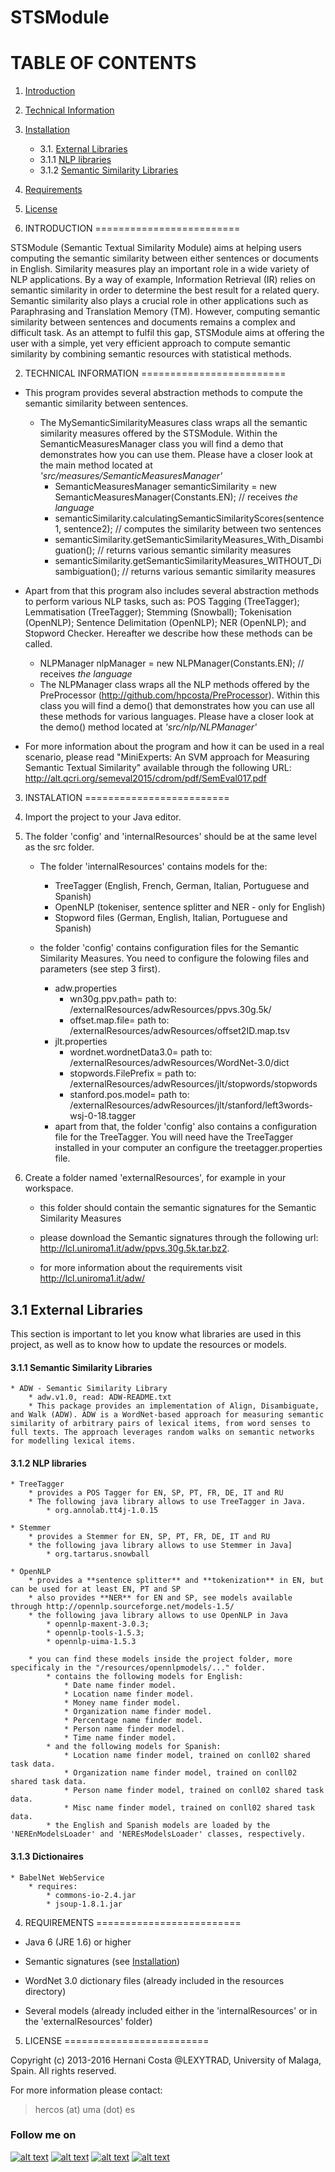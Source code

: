 STSModule
===

TABLE OF CONTENTS
=========================

1. [Introduction](#1-introduction)
2. [Technical Information](#2-technical-information)
3. [Installation](#3-installation)
 	- 3.1. [External Libraries](#31-external-libraries)
    - 3.1.1 [NLP libraries](#311-nlp-libraries)
    - 3.1.2 [Semantic Similarity Libraries](#312-semantic-similarity-libraries)
4. [Requirements](#4-requirements)
5. [License](#5-license)



1. INTRODUCTION
=========================

STSModule (Semantic Textual Similarity Module) aims at helping users computing the semantic similarity between either sentences or documents in English. Similarity measures play an important role in a wide variety of NLP applications. By a way of example, Information Retrieval (IR) relies on semantic similarity in order to determine the best result for a related query. Semantic similarity also plays a crucial role in other applications such as Paraphrasing and Translation Memory (TM). However, computing semantic similarity between sentences and documents remains a complex and difficult task. As an attempt to fulfil this gap, STSModule aims at offering the user with a simple, yet very efficient approach to compute semantic similarity by combining semantic resources with statistical methods.



2. TECHNICAL INFORMATION
=========================



* This program provides several abstraction methods to compute the semantic similarity between sentences.
	* The MySemanticSimilarityMeasures class wraps all the semantic similarity measures offered by the STSModule. Within the SemanticMeasuresManager class you will find a demo that demonstrates how you can use them. Please have a closer look at the main method located at *'src/measures/SemanticMeasuresManager'*
		* SemanticMeasuresManager semanticSimilarity = new SemanticMeasuresManager(Constants.EN); // receives *the language*
		* semanticSimilarity.calculatingSemanticSimilarityScores(sentence1, sentence2); // computes the similarity between two sentences
		* semanticSimilarity.getSemanticSimilarityMeasures_With_Disambiguation(); // returns various semantic similarity measures 
		* semanticSimilarity.getSemanticSimilarityMeasures_WITHOUT_Disambiguation(); // returns various semantic similarity measures 

* Apart from that this program also includes several abstraction methods to perform various NLP tasks, such as: POS Tagging (TreeTagger); Lemmatisation (TreeTagger); Stemming (Snowball); Tokenisation (OpenNLP); Sentence Delimitation (OpenNLP); NER (OpenNLP); and Stopword Checker. Hereafter we describe how these methods can be called.
	* NLPManager nlpManager = new NLPManager(Constants.EN); // receives *the language*
	* The NLPManager class wraps all the NLP methods offered by the PreProcessor (http://github.com/hpcosta/PreProcessor). Within this class you will find a demo() that demonstrates how you can use all these methods for various languages. Please have a closer look at the demo() method located at *'src/nlp/NLPManager'*

* For more information about the program and how it can be used in a real scenario, please read "MiniExperts: An SVM approach for Measuring Semantic Textual Similarity" available through the following URL: http://alt.qcri.org/semeval2015/cdrom/pdf/SemEval017.pdf





3. INSTALATION
=========================

1. Import the project to your Java editor.

2. The folder 'config' and 'internalResources' should be at the same level as the src folder.
	* The folder 'internalResources' contains models for the:
		* TreeTagger (English, French, German, Italian, Portuguese and Spanish)
		* OpenNLP (tokeniser, sentence splitter and NER - only for English)
		* Stopword files (German, English, Italian, Portuguese and Spanish)

	* the folder 'config' contains configuration files for the Semantic Similarity Measures. You need to configure the folowing files and parameters (see step 3 first).
		* adw.properties 
			* wn30g.ppv.path= path to: /externalResources/adwResources/ppvs.30g.5k/
			* offset.map.file= path to: /externalResources/adwResources/offset2ID.map.tsv	
		* jlt.properties
			* wordnet.wordnetData3.0= path to: /externalResources/adwResources/WordNet-3.0/dict
			* stopwords.FilePrefix = path to: /externalResources/adwResources/jlt/stopwords/stopwords
			* stanford.pos.model= path to: /externalResources/adwResources/jlt/stanford/left3words-wsj-0-18.tagger
		* apart from that, the folder 'config' also contains a configuration file for the TreeTagger. You will need have the TreeTagger installed in your computer an configure the treetagger.properties file.

3. Create a folder named 'externalResources', for example in your workspace.
	* this folder should contain the semantic signatures for the Semantic Similarity Measures

	* please download the Semantic signatures through the following url: http://lcl.uniroma1.it/adw/ppvs.30g.5k.tar.bz2.

	* for more information about the requirements visit http://lcl.uniroma1.it/adw/ 





## 3.1 External Libraries 

This section is important to let you know what libraries are used in this project, as well as to know how to update the resources or models.

#### 3.1.1 Semantic Similarity Libraries
	* ADW - Semantic Similarity Library
		* adw.v1.0, read: ADW-README.txt
		* This package provides an implementation of Align, Disambiguate, and Walk (ADW). ADW is a WordNet-based approach for measuring semantic similarity of arbitrary pairs of lexical items, from word senses to full texts. The approach leverages random walks on semantic networks for modelling lexical items.

#### 3.1.2 NLP libraries
	* TreeTagger
		* provides a POS Tagger for EN, SP, PT, FR, DE, IT and RU
		* The following java library allows to use TreeTagger in Java.
			* org.annolab.tt4j-1.0.15

	* Stemmer 
		* provides a Stemmer for EN, SP, PT, FR, DE, IT and RU
		* the following java library allows to use Stemmer in Java]
			* org.tartarus.snowball

	* OpenNLP
		* provides a **sentence splitter** and **tokenization** in EN, but can be used for at least EN, PT and SP
		* also provides **NER** for EN and SP, see models available through http://opennlp.sourceforge.net/models-1.5/
		* the following java library allows to use OpenNLP in Java
			* opennlp-maxent-3.0.3;
			* opennlp-tools-1.5.3; 
			* opennlp-uima-1.5.3
	
		* you can find these models inside the project folder, more specificaly in the "/resources/opennlpmodels/..." folder.
			* contains the following models for English:
				* Date name finder model.			
				* Location name finder model.		
				* Money name finder model.		
				* Organization name finder model.	
				* Percentage name finder model.	
				* Person name finder model.		
				* Time name finder model.
			* and the following models for Spanish:
				* Location name finder model, trained on conll02 shared task data.
				* Organization name finder model, trained on conll02 shared task data.	
				* Person name finder model, trained on conll02 shared task data.	
				* Misc name finder model, trained on conll02 shared task data.
			* the English and Spanish models are loaded by the 'NEREnModelsLoader' and 'NEREsModelsLoader' classes, respectively.




#### 3.1.3 Dictionaires
	* BabelNet WebService
		* requires:
			* commons-io-2.4.jar
			* jsoup-1.8.1.jar




4. REQUIREMENTS
=========================

- Java 6 (JRE 1.6) or higher

- Semantic signatures (see [Installation](#3-instalation))
- WordNet 3.0 dictionary files (already included in the resources directory)
- Several models (already included either in the 'internalResources' or in the 'externalResources' folder)



5. LICENSE
=========================

Copyright (c) 2013-2016 
Hernani Costa @LEXYTRAD, University of Malaga, Spain. 
All rights reserved.

For more information please contact:

> hercos (at) uma (dot) es



### Follow me on
<!-- Please don't remove this: Grab your social icons from https://github.com/carlsednaoui/gitsocial -->

<!-- display the social media buttons in your README -->

[![alt text][1.1]][1]
[![alt text][2.1]][2]
[![alt text][3.1]][3]
[![alt text][4.1]][4]



<!-- links to social media icons -->
<!-- no need to change these -->

<!-- icons with padding -->

[1.1]: http://i.imgur.com/tXSoThF.png (twitter icon with padding)
[2.1]: http://i.imgur.com/P3YfQoD.png (facebook icon with padding)
[3.1]: http://i.imgur.com/yCsTjba.png (google plus icon with padding)
[4.1]: http://i.imgur.com/0o48UoR.png (github icon with padding)


<!-- links to your social media accounts -->
<!-- update these accordingly -->

[1]: https://twitter.com/#!/hernanimax
[2]: https://www.facebook.com/hernani.costa.161
[3]: https://plus.google.com/+HernaniCosta
[4]: https://github.com/hpcosta
